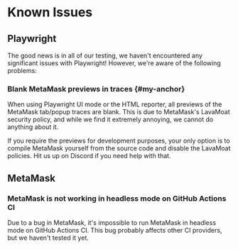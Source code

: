 # Known Issues

## Playwright

The good news is in all of our testing, we haven't encountered any significant issues with Playwright! However, we're aware of the following problems:

### Blank MetaMask previews in traces {#my-anchor}

When using Playwright UI mode or the HTML reporter, all previews of the MetaMask tab/popup traces are blank. This is due to MetaMask's LavaMoat security policy, and while we find it extremely annoying, we cannot do anything about it. 

If you require the previews for development purposes, your only option is to compile MetaMask yourself from the source code and disable the LavaMoat policies. Hit us up on Discord if you need help with that.

## MetaMask

### MetaMask is not working in headless mode on GitHub Actions CI

Due to a bug in MetaMask, it's impossible to run MetaMask in headless mode on GitHub Actions CI. This bug probably affects other CI providers, but we haven't tested it yet.
